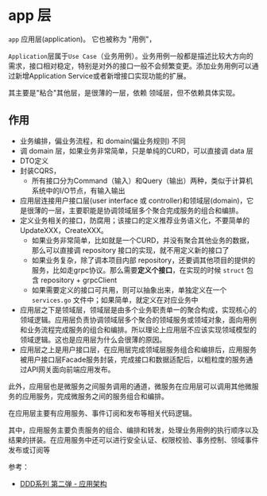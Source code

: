 # app 层

`app` 应用层(application)。 它也被称为 "用例"，

`Application`层属于`Use Case`（业务用例）。业务用例一般都是描述比较大方向的需求，接口相对稳定，特别是对外的接口一般不会频繁变更。添加业务用例可以通过新增Application Service或者新增接口实现功能的扩展。


其主要是"粘合"其他层，是很薄的一层，依赖 领域层，但不依赖具体实现。


## 作用
- 业务编排，偏业务流程，和 domain(偏业务规则) 不同
- 调 domain 层，如果业务非常简单，只是单纯的CURD，可以直接调 data 层
- DTO定义
- 封装CQRS，
    - 所有接口分为Command（输入）和Query（输出）两种，类似于计算机系统中的I/O节点，有输入输出
- 应用层连接用户接口层(user interface 或 controller)和领域层(domain)，它是很薄的一层，主要职能是协调领域层多个聚合完成服务的组合和编排。
- 定义业务相关的接口，防腐用；该接口的定义推荐业务语义化，不要简单的UpdateXXX，CreateXXX。
    - 如果业务非常简单，比如就是一个CURD，并没有聚合其他业务的数据，那么可以直接调 repository 接口的实现，就不用定义新的接口了
    - 如果业务复杂，除了调本项目内部 repository，还要调其他项目的提供的服务，比如走grpc协议。那么需要**定义个接口**，在实现的时候 `struct` 包含 repository + grpcClient
    - 如果需要定义的接口可共用，则可以抽象出来，单独定义在一个 `services.go` 文件中；如果简单，就定义在对应业务中
- 应用层之下是领域层，领域层是由多个业务职责单一的聚合构成，实现核心的领域逻辑。应用层负责协调领域层多个聚合的领域服务或领域对象，面向用例和业务流程完成服务的组合和编排。所以理论上应用层不应该实现领域模型的领域逻辑。这也是应用层为什么会很薄的原因。
- 应用层之上是用户接口层，在应用层完成领域层服务组合和编排后，应用服务被用户接口层Facade服务封装，完成接口和数据适配后，以粗粒度的服务通过API网关面向前端应用发布。

此外，应用层也是微服务之间服务调用的通道，微服务在应用层可以调用其他微服务的应用服务，完成微服务之间的服务组合和编排。

在应用层主要有应用服务、事件订阅和发布等相关代码逻辑。

其中，应用服务主要负责服务的组合、编排和转发，处理业务用例的执行顺序以及结果的拼装。在应用服务中还可以进行安全认证、权限校验、事务控制、领域事件发布或订阅等

参考：
- [DDD系列 第二弹 - 应用架构](https://mp.weixin.qq.com/s/bhfnyhlKfrPpSh9-6of9xw)